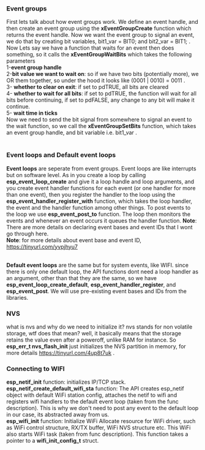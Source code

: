 ### Event groups

First lets talk about how event groups work. We define an event handle, and then create an event group using the **xEventGroupCreate** function which returns the event handle. Now we want the event group to signal an event, we do that by creating bit variables, bit1_var = BIT0; and bit2_var = BIT1; . Now Lets say we have a function that waits for an event then does something, so it calls the **xEventGroupWaitBits** which takes the following parameters <br>
1-**event group handle**<br>
2-**bit value we want to wait on**: so if we have two bits (potentially more), we OR them together, so under the hood it looks like (0001 | 0010) = 0011 .<br>
3- **whether to clear on exit**: if set to pdTRUE, all bits are cleared<br>
4- **whether to wait for all bits**: if set to pdTRUE, the function will wait for all bits before continuing, if set to pdFALSE, any change to any bit will make it continue.<br>
5- **wait time in ticks** <br>
Now we need to send the bit signal from somewhere to signal an event to the wait function, so we call the **xEventGroupSetBits** function, which takes an event group handle, and bit variable i.e. bit1_var . <br><br>

### Event loops and Default event loops

**Event loops** are seperate from event groups. Event loops are like interrupts but on software level. As in you create a loop by calling **esp_event_loop_create** and give it a loop handle and loop arguments, and you create event handler functions for each event (or one handler for more than one event), then you register the handler to the loop using the **esp_event_handler_register_with** function, which takes the loop handler, the event and the handler function among other things. To post events to the loop we use **esp_event_post_to** function. The loop then monitors the events and whenever an event occurs it queues the handler function. **Note**: There are more details on declaring event bases and event IDs that I wont go through here.<br>
**Note**: for more details about event base and event ID, https://tinyurl.com/yvpjhyu7
<br><br>

**Default event loops** are the same but for system events, like WIFI. since there is only one default loop, the API functions dont need a loop handler as an argument, other than that they are the same, so we have **esp_event_loop_create_default**, **esp_event_handler_register**, and **esp_event_post**. We will use pre-existing event bases and IDs from the libraries.



### NVS 

what is nvs and why do we need to initialize it? nvs stands for non volatile storage, wtf does that mean? well, it basically means that the storage retains the value even after a poweroff, unlike RAM for instance. So **esp_err_t nvs_flash_init** just initializes the NVS partition in memory, for more details https://tinyurl.com/4up8t7uk .


### Connecting to WIFI

**esp_netif_init** function: initializes IP/TCP stack.<br>
**esp_netif_create_default_wifi_sta** function: The API creates esp_netif object with default WiFi station config, attaches the netif to wifi and registers wifi handlers to the default event loop (taken from the func description). This is why we don't need to post any event to the default loop in our case, its abstracted away from us. <br>
**esp_wifi_init** function: Initialize WiFi Allocate resource for WiFi driver, such as WiFi control structure, RX/TX buffer, WiFi NVS structure etc. This WiFi also starts WiFi task (taken from func description). This function takes a pointer to a **wifi_init_config_t** struct. <br>


